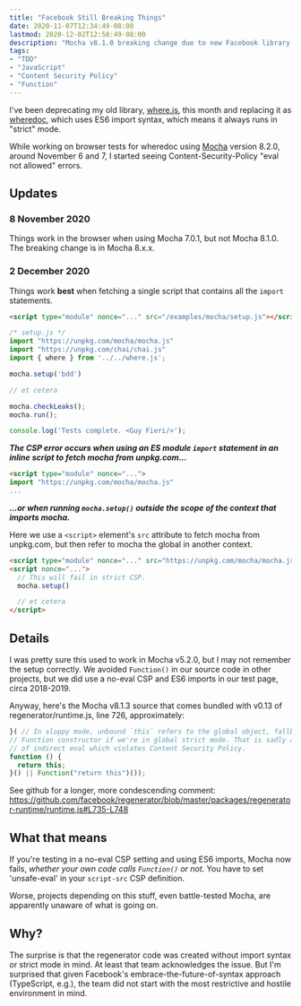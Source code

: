 ```yaml
---
title: "Facebook Still Breaking Things"
date: 2020-11-07T12:34:49-08:00
lastmod: 2020-12-02T12:58:49-08:00
description: "Mocha v8.1.0 breaking change due to new Facebook library dependency"
tags:
- "TDD"
- "JavaScript"
- "Content Security Policy"
- "Function"
---
```


I've been deprecating my old library, [where.js](https://github.com/dfkaye/where.js), this month and replacing it as [wheredoc](https://github.com/dfkaye/wheredoc), which uses ES6 import syntax, which means it always runs in "strict" mode. 

While working on browser tests for wheredoc using [Mocha](https://mochajs.org/) version 8.2.0, around November 6 and 7, I started seeing Content-Security-Policy "eval not allowed" errors.

## Updates

### 8 November 2020

Things work in the browser when using Mocha 7.0.1, but not Mocha 8.1.0. The breaking change is in Mocha 8.x.x.

### 2 December 2020

Things work **best** when fetching a single script that contains all the `import` statements.

```html
<script type="module" nonce="..." src="/examples/mocha/setup.js"></script>
```

```js
/* setup.js */
import "https://unpkg.com/mocha/mocha.js"
import "https://unpkg.com/chai/chai.js"
import { where } from '../../where.js';

mocha.setup('bdd')

// et cetera

mocha.checkLeaks();
mocha.run();

console.log('Tests complete. <Guy Fieri/>');
```

***The CSP error occurs when using an ES module `import` statement in an inline script to fetch mocha from unpkg.com...***

```html
<script type="module" nonce="...">
import "https://unpkg.com/mocha/mocha.js"
...
```

***...or when running `mocha.setup()` outside the scope of the context that imports mocha.***

Here we use a `<script>` element's `src` attribute to fetch mocha from unpkg.com, but then refer to mocha the global in another context.

```html
<script type="module" nonce="..." src="https://unpkg.com/mocha/mocha.js"></script>
<script nonce="...">
  // This will fail in strict CSP.
  mocha.setup()

  // et cetera
</script>
```

## Details

I was pretty sure this used to work in Mocha v5.2.0, but I may not remember the setup correctly. We avoided `Function()` in our source code in other projects, but we did use a no-eval CSP and ES6 imports in our test page, circa 2018-2019.

Anyway, here's the Mocha v8.1.3 source that comes bundled with v0.13 of regenerator/runtime.js, line 726, approximately:

```js
}( // In sloppy mode, unbound `this` refers to the global object, fallback to
// Function constructor if we're in global strict mode. That is sadly a form
// of indirect eval which violates Content Security Policy.
function () {
  return this;
}() || Function("return this")());
```

See github for a longer, more condescending comment:
https://github.com/facebook/regenerator/blob/master/packages/regenerator-runtime/runtime.js#L735-L748

## What that means

If you're testing in a no-eval CSP setting and using ES6 imports, Mocha now fails, *whether your own code calls `Function()` or not*. You have to set 'unsafe-eval' in your `script-src` CSP definition.

Worse, projects depending on this stuff, even battle-tested Mocha, are apparently unaware of what is going on.

## Why?

The surprise is that the regenerator code was created without import syntax or strict mode in mind. At least that team acknowledges the issue. But I'm surprised that given Facebook's embrace-the-future-of-syntax approach (TypeScript, e.g.), the team did not start with the most restrictive and hostile environment in mind.
